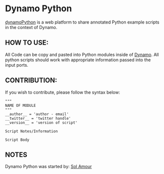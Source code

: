 # Dynamo Python
[dynamoPython](https://github.com/Amoursol/dynamoPython) is a web platform to share annotated Python example scripts in the context of Dynamo.

## HOW TO USE:
All Code can be copy and pasted into Python modules inside of [Dynamo](http://dynamobim.org/). All python scripts should work with appropriate information passed into the input ports. 

## CONTRIBUTION:
If you wish to contribute, please follow the syntax below:

```
"""
NAME OF MODULE
"""
__author__ = 'author - email'
__twitter__ = 'twitter handle'
__version__ = 'version of script'

Script Notes/Information

Script Body
```

## NOTES
Dynamo Python was started by: [Sol Amour](https://github.com/Amoursol/dynamoPython)
